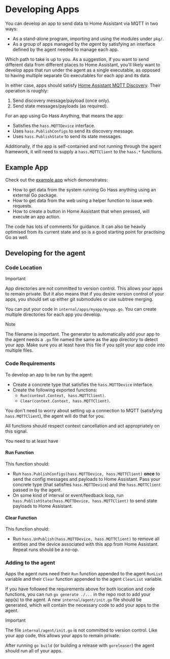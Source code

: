 <!--
 Copyright (c) 2023 Joshua Rich <joshua.rich@gmail.com>

 This software is released under the MIT License.
 https://opensource.org/licenses/MIT
-->

# Developing Apps

You can develop an app to send data to Home Assistant via MQTT in two ways:

- As a stand-alone program, importing and using the modules under `pkg/`.
- As a group of apps managed by the *agent* by satisfying an interface defined
  by the agent needed to manage each app.

Which path to take is up to you. As a suggestion, if you want to send different
data from different places to Home Assistant, you'll likely want to develop apps
that run under the agent as a single executable, as opposed to having multiple
separate Go executables for each app and its data.

In either case, apps should satisfy [Home Assistant MQTT
Discovery](https://www.home-assistant.io/integrations/mqtt/#mqtt-discovery).
Their operation is roughly:

1. Send discovery message/payload (once only).
2. Send state messages/payloads (as required).

For an app using Go Hass Anything, that means the app:

- Satisfies the `hass.MQTTDevice` interface.
- Uses `hass.PublishConfigs` to send its discovery message.
- Uses `hass.PublishState` to send its state messages.

Additionally, if the app is self-contained and not running through the agent
framework, it will need to supply a `hass.MQTTClient` to the `hass.*` functions.

## Example App

Check out the [example app](../../internal/apps/exampleApp/exampleApp.go) which
demonstrates:

- How to get data from the system running Go Hass anything using an external Go
  package.
- How to get data from the web using a helper function to issue web requests.
- How to create a button in Home Assistant that when pressed, will execute an
  app action.

The code has lots of comments for guidance. It can also be heavily optimised
from its current state and so is a good starting point for practising Go as
well.

## Developing for the agent

### Code Location

> [!IMPORTANT]
> App directories are not committed to version control. This allows your apps to
> remain private. But it also means that if you desire version control of your
> apps, you should set up either git submodules or use subtree merging.

You can put your code in `internal/apps/myapp/myapp.go`. You can create multiple
directories for each app you develop.

> [!NOTE]
> The filename is important. The generator to automatically add your app
> to the agent needs a `.go` file named the same as the app directory to detect
> your app. Make sure you at least have this file if you split your app code
> into multiple files.

### Code Requirements

To develop an app to be run by the agent:

- Create a concrete type that satisfies the `hass.MQTTDevice` interface.
- Create the following exported functions:
  - `Run(context.Context, hass.MQTTClient)`.
  - `Clear(context.Context, hass.MQTTClient)`.

You don't need to worry about setting up a connection to MQTT (satisfying
`hass.MQTTClient`), the agent will do that for you.

All functions should respect context cancellation and act appropriately on this
signal.

You need to at least have

#### Run Function

This function should:

- Run `hass.PublishConfigs(hass.MQTTDevice, hass.MQTTClient)` **once** to send
  the config messages and payloads to Home Assistant. Pass your concrete type
  (that satisfies `hass.MQTTDevice`) and the `hass.MQTTClient` passed in by the
  agent.
- On some kind of interval or event/feedback loop, run
  `hass.PublishState(hass.MQTTDevice, hass.MQTTClient)` to send state payloads
  to Home Assistant.

#### Clear Function

This function should:

- Run `hass.UnPublish(hass.MQTTDevice, hass.MQTTClient)` to remove all entities
  and the device associated with this app from Home Assistant. Repeat runs
  should be a no-op.

### Adding to the agent

Apps the agent runs need their `Run` function appended to the agent `RunList`
variable and their `Clear` function appended to the agent `ClearList` variable.

If you have followed the requirements above for both location and code
functions, you can run `go generate ./...` in the repo root to add your app(s)
to the agent. A new `internal/agent/init.go` file should be generated, which
will contain the necessary code to add your apps to the agent.

> [!IMPORTANT]
> The file `internal/agent/init.go` is not committed to version control. Like
> your app code, this allows your apps to remain private.

After running `go build` (or building a release with `goreleaser`) the agent
should run all of your apps.
